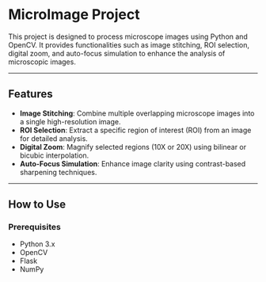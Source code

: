 # MicroImage Project

This project is designed to process microscope images using Python and OpenCV. It provides functionalities such as image stitching, ROI selection, digital zoom, and auto-focus simulation to enhance the analysis of microscopic images.

---

## Features

- **Image Stitching**: Combine multiple overlapping microscope images into a single high-resolution image.
- **ROI Selection**: Extract a specific region of interest (ROI) from an image for detailed analysis.
- **Digital Zoom**: Magnify selected regions (10X or 20X) using bilinear or bicubic interpolation.
- **Auto-Focus Simulation**: Enhance image clarity using contrast-based sharpening techniques.

---

## How to Use

### Prerequisites
- Python 3.x
- OpenCV
- Flask
- NumPy
